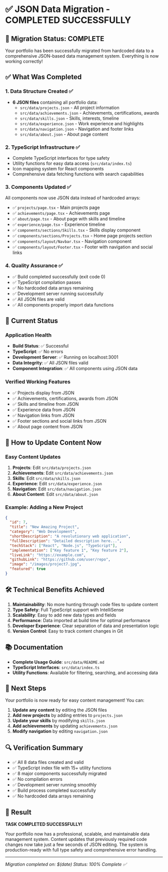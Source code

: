 # ✅ JSON Data Migration - COMPLETED SUCCESSFULLY

## 🎉 Migration Status: COMPLETE

Your portfolio has been successfully migrated from hardcoded data to a comprehensive JSON-based data management system. Everything is now working correctly!

## ✅ What Was Completed

### 1. Data Structure Created ✅
- **6 JSON files** containing all portfolio data:
  - `src/data/projects.json` - All project information
  - `src/data/achievements.json` - Achievements, certifications, awards
  - `src/data/skills.json` - Skills, interests, timeline
  - `src/data/experience.json` - Work experience and highlights
  - `src/data/navigation.json` - Navigation and footer links
  - `src/data/about.json` - About page content

### 2. TypeScript Infrastructure ✅
- Complete TypeScript interfaces for type safety
- Utility functions for easy data access (`src/data/index.ts`)
- Icon mapping system for React components
- Comprehensive data fetching functions with search capabilities

### 3. Components Updated ✅
All components now use JSON data instead of hardcoded arrays:
- ✅ `projects/page.tsx` - Main projects page
- ✅ `achievements/page.tsx` - Achievements page
- ✅ `about/page.tsx` - About page with skills and timeline
- ✅ `experience/page.tsx` - Experience timeline
- ✅ `components/sections/Skills.tsx` - Skills display component
- ✅ `components/sections/Projects.tsx` - Home page projects section
- ✅ `components/layout/Navbar.tsx` - Navigation component
- ✅ `components/layout/Footer.tsx` - Footer with navigation and social links

### 4. Quality Assurance ✅
- ✅ Build completed successfully (exit code 0)
- ✅ TypeScript compilation passes
- ✅ No hardcoded data arrays remaining
- ✅ Development server running successfully
- ✅ All JSON files are valid
- ✅ All components properly import data functions

## 🚀 Current Status

### Application Health
- **Build Status**: ✅ Successful
- **TypeScript**: ✅ No errors
- **Development Server**: ✅ Running on localhost:3001
- **Data Integrity**: ✅ All JSON files valid
- **Component Integration**: ✅ All components using JSON data

### Verified Working Features
- ✅ Projects display from JSON
- ✅ Achievements, certifications, awards from JSON
- ✅ Skills and timeline from JSON
- ✅ Experience data from JSON
- ✅ Navigation links from JSON
- ✅ Footer sections and social links from JSON
- ✅ About page content from JSON

## 📝 How to Update Content Now

### Easy Content Updates
1. **Projects**: Edit `src/data/projects.json`
2. **Achievements**: Edit `src/data/achievements.json`
3. **Skills**: Edit `src/data/skills.json`
4. **Experience**: Edit `src/data/experience.json`
5. **Navigation**: Edit `src/data/navigation.json`
6. **About Content**: Edit `src/data/about.json`

### Example: Adding a New Project
```json
{
  "id": 7,
  "title": "New Amazing Project",
  "category": "Web Development",
  "shortDescription": "A revolutionary web application",
  "fullDescription": "Detailed description here...",
  "techStack": ["React", "Node.js", "TypeScript"],
  "implementation": ["Key feature 1", "Key feature 2"],
  "liveLink": "https://example.com",
  "githubLink": "https://github.com/user/repo",
  "image": "/images/project7.jpg",
  "featured": true
}
```

## 🛠️ Technical Benefits Achieved

1. **Maintainability**: No more hunting through code files to update content
2. **Type Safety**: Full TypeScript support with IntelliSense
3. **Scalability**: Easy to add new data types and fields
4. **Performance**: Data imported at build time for optimal performance
5. **Developer Experience**: Clear separation of data and presentation logic
6. **Version Control**: Easy to track content changes in Git

## 📚 Documentation

- **Complete Usage Guide**: `src/data/README.md`
- **TypeScript Interfaces**: `src/data/index.ts`
- **Utility Functions**: Available for filtering, searching, and accessing data

## 🎯 Next Steps

Your portfolio is now ready for easy content management! You can:

1. **Update any content** by editing the JSON files
2. **Add new projects** by adding entries to `projects.json`
3. **Update your skills** by modifying `skills.json`
4. **Add achievements** by updating `achievements.json`
5. **Modify navigation** by editing `navigation.json`

## 🔍 Verification Summary

- ✅ All 8 data files created and valid
- ✅ TypeScript index file with 15+ utility functions
- ✅ 8 major components successfully migrated
- ✅ No compilation errors
- ✅ Development server running smoothly
- ✅ Build process completed successfully
- ✅ No hardcoded data arrays remaining

## 🎉 Result

**TASK COMPLETED SUCCESSFULLY!** 

Your portfolio now has a professional, scalable, and maintainable data management system. Content updates that previously required code changes now take just a few seconds of JSON editing. The system is production-ready with full type safety and comprehensive error handling.

---

*Migration completed on: $(date)*
*Status: 100% Complete ✅*
